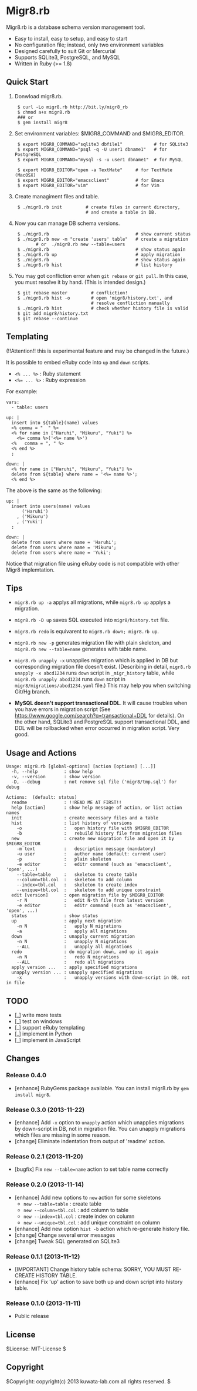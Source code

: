 Migr8.rb
========

Migr8.rb is a database schema version management tool.

* Easy to install, easy to setup, and easy to start
* No configuration file; instead, only two environment variables
* Designed carefully to suit Git or Mercurial
* Supports SQLite3, PostgreSQL, and MySQL
* Written in Ruby (>= 1.8)


Quick Start
-----------

1. Donwload migr8.rb.

        $ curl -Lo migr8.rb http://bit.ly/migr8_rb
        $ chmod a+x migr8.rb
        ### or
        $ gem install migr8

2. Set environment variables: $MIGR8_COMMAND and $MIGR8_EDITOR.

        $ export MIGR8_COMMAND="sqlite3 dbfile1"            # for SQLite3
        $ export MIGR8_COMMAND="psql -q -U user1 dbname1"   # for PostgreSQL
        $ export MIGR8_COMMAND="mysql -s -u user1 dbname1"  # for MySQL

        $ export MIGR8_EDITOR="open -a TextMate"     # for TextMate (MacOSX)
        $ export MIGR8_EDITOR="emacsclient"          # for Emacs
        $ export MIGR8_EDITOR="vim"                  # for Vim

3. Create managiment files and table.

        $ ./migr8.rb init         # create files in current directory,
                                  # and create a table in DB.

4. Now you can manage DB schema versions.

        $ ./migr8.rb                                 # show current status
        $ ./migr8.rb new -m "create 'users' table"   # create a migration
               # or  ./migr8.rb new --table=users
        $ ./migr8.rb                                 # show status again
        $ ./migr8.rb up                              # apply migration
        $ ./migr8.rb                                 # show status again
        $ ./migr8.rb hist                            # list history

5. You may got confliction error when `git rebase` or `git pull`.
   In this case, you must resolve it by hand.
   (This is intended design.)

        $ git rebase master         # confliction!
        $ ./migr8.rb hist -o        # open 'migr8/history.txt', and
                                    # resolve confliction manually
        $ ./migr8.rb hist           # check whether history file is valid
        $ git add migr8/history.txt
        $ git rebase --continue


Templating
----------

(!!Attention!! this is experimental feature and may be changed in the future.)

It is possible to embed eRuby code into `up` and `down` scripts.

* `<% ... %>`  : Ruby statement
* `<%= ... %>` : Ruby expression

For example:

    vars:
      - table: users

    up: |
      insert into ${table}(name) values
      <% comma = "  " %>
      <% for name in ["Haruhi", "Mikuru", "Yuki"] %>
        <%= comma %>('<%= name %>')
      <%   comma = ", " %>
      <% end %>
      ;

    down: |
      <% for name in ["Haruhi", "Mikuru", "Yuki"] %>
      delete from ${table} where name = '<%= name %>';
      <% end %>

The above is the same as the following:

    up: |
      insert into users(name) values
          ('Haruhi')
        , ('Mikuru')
        , ('Yuki')
      ;

    down: |
      delete from users where name = 'Haruhi';
      delete from users where name = 'Mikuru';
      delete from users where name = 'Yuki';


Notice that migration file using eRuby code is not compatible with other
Migr8 implemtation.


Tips
----

* `migr8.rb up -a` applys all migrations, while `migr8.rb up` applys a
  migration.

* `migr8.rb -D up` saves SQL executed into `migr8/history.txt` file.

* `migr8.rb redo` is equivarent to `migr8.rb down; migr8.rb up`.

* `migr8.rb new -p` generates migration file with plain skeleton, and
  `migr8.rb new --table=name` generates with table name.

* `migr8.rb unapply -x` unapplies migration which is applied in DB but
  corresponding migration file doesn't exist.
  (Describing in detail, `migr8.rb unapply -x abcd1234` runs `down` script
  in `_migr_history` table, while `migr8.rb unapply abcd1234` runs `down`
  script in `migr8/migrations/abcd1234.yaml` file.)
  This may help you when switching Git/Hg branch.

* **MySQL doesn't support transactional DDL**.
  It will cause troubles when you have errors in migration script
  (See https://www.google.com/search?q=transactional+DDL for details).
  On the other hand, SQLite3 and PostgreSQL support transactional DDL,
  and DDL will be rollbacked when error occurred in migration script.
  Very good.


<!--

Trouble Shooting
----------------

* Command `migr8.rb unapply -x` unapplies migration which is applied in DB
  but it's migration file doesn't exist in 'migr8/migrations' directory.
  You may face this case when switching Git branch.

  There can be migrations which are applied in DB but migration file does
  not exit in 'migr8/migrations' directory. You my face this case when
  switching Git/Hg branch.

  For example, the following shows that migration 'uhtu4853' is applied
  in DB, but file 'migr8/migrations/uhtu4853.yaml' does not exist.

        $ ./migr8.rb
        ## Status: all applied
        ## Recent history:
        ssgc3376  2013-11-18 10:04:40  # [kwatch] create 'groups' table
        ## !!! The following migrations are applied to DB, but files are not found.
        ## !!! (Try `migr8.rb unapply -x abcd1234` to unapply them.)
        uhtu4853  2013-11-18 10:04:46  # [kwatch] create 'users' table

  You may try to unapply 'uhtu4853', but will be refused because migration
  file does not exist.

        $ ./migr8.rb unapply uhtu4853
        ERROR[migr8.rb] unapply: uhtu4853: no such version in history file.

  In this case, `migr8.rb new -x` is the answer.

        $ ./migr8.rb unapply -x uhtu4853
        ## unapplying uhtu4853  # [kwatch] create 'users' table
        $ ./migr8.rb
        ## Status: all applied
        ## Recent history:
        ssgc3376  2013-11-20 10:04:46  # [kwatch] create 'groups' table

-->


Usage and Actions
-----------------

    Usage: migr8.rb [global-options] [action [options] [...]]
      -h, --help          : show help
      -v, --version       : show version
      -D, --debug         : not remove sql file ('migr8/tmp.sql') for debug

    Actions:  (default: status)
      readme              : !!READ ME AT FIRST!!
      help [action]       : show help message of action, or list action names
      init                : create necessary files and a table
      hist                : list history of versions
        -o                :   open history file with $MIGR8_EDITOR
        -b                :   rebuild history file from migration files
      new                 : create new migration file and open it by $MIGR8_EDITOR
        -m text           :   description message (mandatory)
        -u user           :   author name (default: current user)
        -p                :   plain skeleton
        -e editor         :   editr command (such as 'emacsclient', 'open', ...)
        --table=table     :   skeleton to create table
        --column=tbl.col  :   skeleton to add column
        --index=tbl.col   :   skeleton to create index
        --unique=tbl.col  :   skeleton to add unique constraint
      edit [version]      : open migration file by $MIGR8_EDITOR
        -r N              :   edit N-th file from latest version
        -e editor         :   editr command (such as 'emacsclient', 'open', ...)
      status              : show status
      up                  : apply next migration
        -n N              :   apply N migrations
        -a                :   apply all migrations
      down                : unapply current migration
        -n N              :   unapply N migrations
        --ALL             :   unapply all migrations
      redo                : do migration down, and up it again
        -n N              :   redo N migrations
        --ALL             :   redo all migrations
      apply version ...   : apply specified migrations
      unapply version ... : unapply specified migrations
        -x                :   unapply versions with down-script in DB, not in file


TODO
----

* [_] write more tests
* [_] test on windows
* [_] support eRuby templating
* [_] implement in Python
* [_] implement in JavaScript


Changes
-------

### Release 0.4.0 ###

* [enhance] RubyGems package available.
  You can install migr8.rb by `gem install migr8`.


### Release 0.3.0 (2013-11-22) ###

* [enhance] Add `-x` option to `unapply` action which unapplies migrations
  by down-script in DB, not in migration file.
  You can unapply migrations which files are missing in some reason.
* [change] Eliminate indentation from output of 'readme' action.


### Release 0.2.1 (2013-11-20) ###

* [bugfix] Fix `new --table=name` action to set table name correctly


### Release 0.2.0 (2013-11-14) ###

* [enhance] Add new options to `new` action for some skeletons
  * `new --table=table` : create table
  * `new --column=tbl.col` : add column to table
  * `new --index=tbl.col` : create index on column
  * `new --unique=tbl.col` : add unique constraint on column
* [enhance] Add new option `hist -b` action which re-generate history file.
* [change] Change several error messages
* [change] Tweak SQL generated on SQLite3


### Release 0.1.1 (2013-11-12) ###

* [IMPORTANT] Change history table schema: SORRY, YOU MUST RE-CREATE HISTORY TABLE.
* [enhance] Fix 'up' action to save both up and down script into history table.


### Release 0.1.0 (2013-11-11) ###

* Public release


License
-------

$License: MIT-License $


Copyright
---------

$Copyright: copyright(c) 2013 kuwata-lab.com all rights reserved. $
